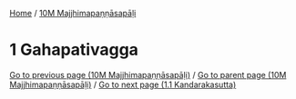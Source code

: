 
[Home](/) / [10M Majjhimapaṇṇāsapāḷi](../10M.md)

# 1 Gahapativagga


[Go to previous page (10M Majjhimapaṇṇāsapāḷi)](0.md) / [Go to parent page (10M Majjhimapaṇṇāsapāḷi)](0.md) / [Go to next page (1.1 Kandarakasutta)](1/1.1.md)


